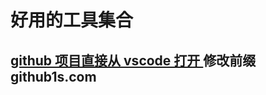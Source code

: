 # 好用的工具集合
## [github 项目直接从 vscode 打开 ](https://github1s.com/PanJiaChen/vue-element-admin/blob/master/src/permission.js) 修改前缀 github1s.com
